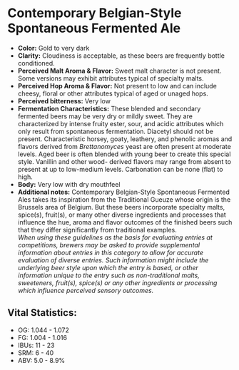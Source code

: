 # Contemporary Belgian-Style Spontaneous Fermented Ale

- **Color:** Gold to very dark
- **Clarity:** Cloudiness is acceptable, as these beers are frequently bottle conditioned.
- **Perceived Malt Aroma & Flavor:** Sweet malt character is not present. Some versions may exhibit attributes typical of specialty malts.
- **Perceived Hop Aroma & Flavor:** Not present to low and can include cheesy, floral or other attributes typical of aged or unaged hops.
- **Perceived bitterness:** Very low
- **Fermentation Characteristics:** These blended and secondary fermented beers may be very dry or mildly sweet. They are characterized by intense fruity ester, sour, and acidic attributes which only result from spontaneous fermentation. Diacetyl should not be present. Characteristic horsey, goaty, leathery, and phenolic aromas and flavors derived from _Brettanomyces_ yeast are often present at moderate levels. Aged beer is often blended with young beer to create this special style. Vanillin and other wood- derived flavors may range from absent to present at up to low-medium levels. Carbonation can be none (flat) to high.
- **Body:** Very low with dry mouthfeel
- **Additional notes:** Contemporary Belgian-Style Spontaneous Fermented Ales takes its inspiration from the Traditional Gueuze whose origin is the Brussels area of Belgium. But these beers incorporate specialty malts, spice(s), fruit(s), or many other diverse ingredients and processes that influence the hue, aroma and flavor outcomes of the finished beers such that they differ significantly from traditional examples. <br/>
_When using these guidelines as the basis for evaluating entries at competitions, brewers may be asked to provide supplemental information about entries in this category to allow for accurate evaluation of diverse entries. Such information might include the underlying beer style upon which the entry is based, or other information unique to the entry such as non-traditional malts, sweeteners, fruit(s), spice(s) or any other ingredients or processing which influence perceived sensory outcomes._

## Vital Statistics:

- OG: 1.044 - 1.072
- FG: 1.004 - 1.016
- IBUs: 11 - 23
- SRM: 6 - 40
- ABV: 5.0 - 8.9% 

